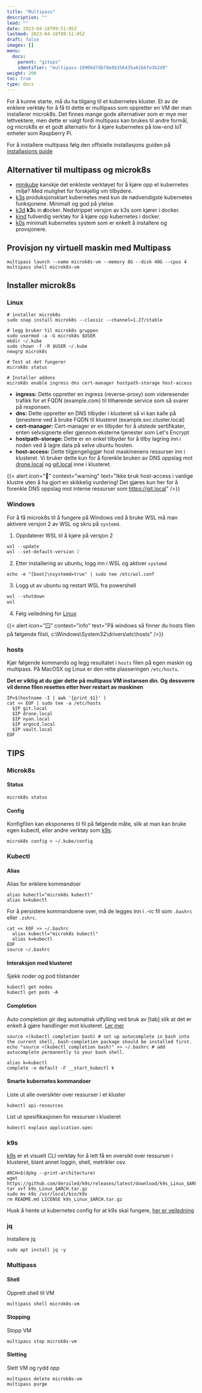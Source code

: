 ```yaml
---
title: "Multipass"
description: ""
lead: ""
date: 2023-04-18T09:51:05Z
lastmod: 2023-04-18T09:51:05Z
draft: false
images: []
menu:
  docs:
    parent: "gitops"
    identifier: "multipass-18906d7db78e8b356435a61bbfe3b2d9"
weight: 200
toc: true
type: docs
---
```


For å kunne starte, må du ha tilgang til et kubernetes kluster. Et av de enklere verktøy for å få til dette er multipass som oppretter en VM der man installerer microk8s. Det finnes mange gode alternativer som er mye mer lettvektere, men dette er valgt fordi multipass kan brukes til andre formål, og microk8s er et godt alternativ for å kjøre kubernetes på low-end IoT enheter som Raspberry Pi.

For å installere multipass følg den offisielle installasjons guiden på [installasjons guide](https://multipass.run/install)

## Alternativer til multipass og microk8s

- [minikube](https://minikube.sigs.k8s.io/docs/) kanskje det enkleste verktøyet for å kjøre opp et kubernetes miljø? Med mulighet for forskjellig vm tilbydere.
- [k3s](https://k3s.io) produksjonsklart kubernetes med kun de nødvendigste kubernetes funksjonene. Minimalt og god på ytelse.
- [k3d](https://k3d.io/v5.4.9/) **k3**s in **d**ocker. Nedstrippet versjon av k3s som kjører i docker.
- [kind](https://kind.sigs.k8s.io) fullverdig verktøy for å kjøre opp kubernetes i docker.
- [k0s](https://k0sproject.io) minimalt kubernetes system som er enkelt å installere og provsjonere.

## Provisjon ny virtuell maskin med Multipass

```shell
multipass launch --name microk8s-vm --memory 8G --disk 40G --cpus 4
multipass shell microk8s-vm
```

## Installer microk8s

### Linux

```shell
# installer microk8s
sudo snap install microk8s --classic --channel=1.27/stable

# legg bruker til microk8s gruppen
sudo usermod -a -G microk8s $USER
mkdir ~/.kube
sudo chown -f -R $USER ~/.kube
newgrp microk8s

# Test at det fungerer
microk8s status

# Installer addons
microk8s enable ingress dns cert-manager hostpath-storage host-access
```

- **ingress:** Dette oppretter en ingress (reverse-proxy) som videresender trafikk for et FQDN (example.com) til tilhørende service som så svarer på responsen.
- **dns:** Dette oppretter en DNS tilbyder i klusteret så vi kan kalle på tjenestene ved å bruke FQDN til klusteret (example.svc.cluster.local)
- **cert-manager:** Cert-manager er en tilbyder for å utstede sertifikater, enten selvsignerte eller gjennom eksterne tjenester som Let's Encrypt
- **hostpath-storage:** Dette er en enkel tilbyder for å tilby lagring inn i noden ved å lagre data på selve ubuntu hosten.
- **host-access:** Dette tilgjengeliggjør host maskinenens ressurser inn i klusteret. Vi bruker dette kun for å forenkle bruken av DNS oppslag mot [drone.local](https://drone.local) og [git.local](https://git.local) inne i klusteret.

{{< alert icon="🚨" context="warning" text="Ikke bruk host-access i vanlige klustre uten å ha gjort en skikkelig vurdering! Det gjøres kun her for å forenkle DNS oppslag mot interne ressurser som https://git.local" />}}

### Windows

For å få microk8s til å fungere på Windows ved å bruke WSL må man aktivere versjon 2 av WSL og skru på `systemd`.

1. Oppdaterer WSL til å kjøre på versjon 2

```powershell
wsl --update
wsl --set-default-version 2
```

2. Etter installering av ubuntu, logg inn i WSL og aktiver `systemd`

```shell
echo -e "[boot]\nsystemd=true" | sudo tee /etc/wsl.conf
```

3. Logg ut av ubuntu og restart WSL fra powershell

```powershell
wsl --shutdown
wsl
```

4. Følg veiledning for [Linux](#linux)

{{< alert icon="🪟" context="info" text="På windows så finner du hosts filen på følgende filsti, c:\Windows\System32\drivers\etc\hosts" />}}

### hosts

Kjør følgende kommando og legg resultatet i `hosts` filen på egen maskin og multipass. På MacOSX og Linux er den rette plasseringen `/etc/hosts`.

**Det er viktig at du gjør dette på multipass VM instansen din. Og dessverre vil denne filen resettes etter hver restart av maskinen**

```shell
IP=$(hostname -I | awk '{print $1}' )
cat << EOF | sudo tee -a /etc/hosts
  $IP git.local
  $IP drone.local
  $IP nyan.local
  $IP argocd.local
  $IP vault.local
EOF
```

## TIPS

### Microk8s

#### Status

```shell
microk8s status
```

#### Config

Konfigfilen kan eksponeres til fil på følgende måte, slik at man kan bruke egen kubectl, eller andre verktøy som [k9s](https://k9scli.io/).

```shell
microk8s config > ~/.kube/config
```

### Kubectl

#### Alias

Alias for enklere kommandoer

```shell
alias kubectl="microk8s kubectl"
alias k=kubectl
```

For å persistere kommandoene over, må de legges inn i .-rc fil som `.bashrc` eller `.zshrc`.

```shell
cat << EOF >> ~/.bashrc
  alias kubectl="microk8s kubectl"
  alias k=kubectl
EOF
source ~/.bashrc
```

#### Interaksjon med klusteret

Sjekk noder og pod tilstander

```shell
kubectl get nodes
kubectl get pods -A
```

#### Completion

Auto completion gir deg automatisk utfylling ved bruk av [tab] slik at det er enkelt å gjøre handlinger mot klusteret. [Ler mer](https://kubernetes.io/docs/reference/kubectl/cheatsheet/)

```shell
source <(kubectl completion bash) # set up autocomplete in bash into the current shell, bash-completion package should be installed first.
echo "source <(kubectl completion bash)" >> ~/.bashrc # add autocomplete permanently to your bash shell.

alias k=kubectl
complete -o default -F __start_kubectl k
```

#### Smarte kubernetes kommandoer

Liste ut alle oversikter over ressurser i et kluster

```shell
kubectl api-resources
```

List ut spesifikasjonen for ressurser i klusteret

```shell
kubectl explain application.spec
```

### k9s

[k9s](https://k9scli.io) er et visuelt CLI verktøy for å lett få en oversikt over ressurser i klusteret, blant annet loggin, shell, metrikler osv.

```shell
ARCH=$(dpkg --print-architecture)
wget https://github.com/derailed/k9s/releases/latest/download/k9s_Linux_$ARCH.tar.gz
tar xvf k9s_Linux_$ARCH.tar.gz
sudo mv k9s /usr/local/bin/k9s
rm README.md LICENSE k9s_Linux_$ARCH.tar.gz
```

Husk å hente ut kubernetes config for at k9s skal fungere, [her er veiledning](#config)

### jq

Installere jq

```shell
sudo apt install jq -y
```

### Multipass

#### Shell

Opprett shell til VM

```shell
multipass shell microk8s-vm
```

#### Stopping

Stopp VM

```shell
multipass stop microk8s-vm
```

#### Sletting

Slett VM og rydd opp

```shell
multipass delete microk8s-vm
multipass purge
```
